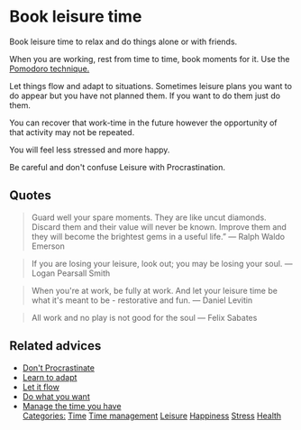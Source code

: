 # Book leisure time

Book leisure time to relax and do things alone or with friends.

When you are working, rest from time to time, book moments for it. Use the [Pomodoro technique.](https://en.wikipedia.org/wiki/Pomodoro_Technique)

Let things flow and adapt to situations. Sometimes leisure plans you want to do appear but you have not planned them. If you want to do them just do them.

You can recover that work-time in the future however the opportunity of that activity may not be repeated.

You will feel less stressed and more happy.

Be careful and don't confuse Leisure with Procrastination.

## Quotes

> Guard well your spare moments. They are like uncut diamonds. Discard them and their value will never be known. Improve them and they will become the brightest gems in a useful life.”
> ― Ralph Waldo Emerson

> If you are losing your leisure, look out; you may be losing your soul.
> ― Logan Pearsall Smith

> When you're at work, be fully at work. And let your leisure time be what it's meant to be - restorative and fun.
> ― Daniel Levitin

> All work and no play is not good for the soul ― Felix Sabates

## Related advices

- [Don't Procrastinate](../Don't%20procrastinate/index.md)
- [Learn to adapt](../Learn%20to%20adapt/index.md)
- [Let it flow](../Let%20it%20flow/index.md)
- [Do what you want](../Do%20what%20you%20want/index.md)
- [Manage the time you have](../Manage%20the%20time%20you%20have/index.md)
<br/>[Categories:](../Categories/index.md) [Time](../Categories/Time.md) [Time management](../Categories/Time%20management.md) [Leisure](../Categories/Leisure.md) [Happiness](../Categories/Happiness.md) [Stress](../Categories/Stress.md) [Health](../Categories/Health.md)